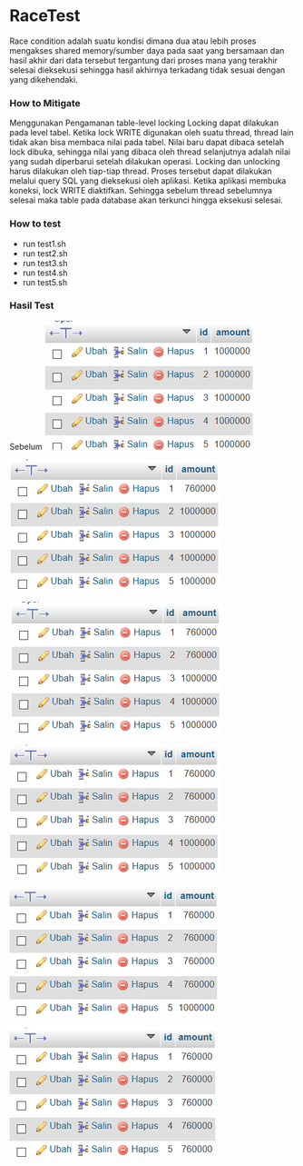 # RaceTest
Race condition adalah suatu kondisi dimana dua atau lebih proses mengakses shared memory/sumber daya pada saat yang bersamaan dan hasil akhir dari data tersebut tergantung dari proses mana yang terakhir selesai dieksekusi sehingga hasil akhirnya terkadang tidak sesuai dengan yang dikehendaki.

### How to Mitigate
Menggunakan Pengamanan table-level locking
Locking dapat dilakukan pada level tabel. Ketika lock WRITE digunakan oleh suatu thread, thread lain tidak akan bisa membaca nilai pada tabel. Nilai baru dapat dibaca setelah lock dibuka, sehingga nilai yang dibaca oleh thread selanjutnya adalah nilai yang sudah diperbarui setelah dilakukan operasi. Locking dan unlocking harus dilakukan oleh tiap-tiap thread. Proses tersebut dapat dilakukan melalui query SQL yang dieksekusi oleh aplikasi. Ketika aplikasi membuka koneksi, lock WRITE diaktifkan. Sehingga sebelum thread sebelumnya selesai maka table pada database akan terkunci hingga eksekusi selesai.

### How to test
- run test1.sh
- run test2.sh
- run test3.sh
- run test4.sh
- run test5.sh

### Hasil Test
Sebelum
![Before](https://github.com/HD-muhammad/UTS_MuhammadHadi/blob/main/RaceTest-master/screenshot/Before.png)


![1st Try](https://github.com/HD-muhammad/UTS_MuhammadHadi/blob/main/RaceTest-master/screenshot/1.png)

![2nd Try](https://github.com/HD-muhammad/UTS_MuhammadHadi/blob/main/RaceTest-master/screenshot/2.png)

![3rd Try](https://github.com/HD-muhammad/UTS_MuhammadHadi/blob/main/RaceTest-master/screenshot/3.png)

![4th Try](https://github.com/HD-muhammad/UTS_MuhammadHadi/blob/main/RaceTest-master/screenshot/4.png)

![5th Try](https://github.com/HD-muhammad/UTS_MuhammadHadi/blob/main/RaceTest-master/screenshot/5.png)
